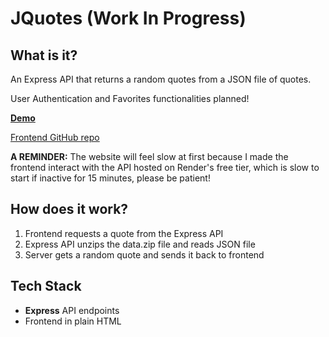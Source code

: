 # JQuotes (Work In Progress)
## What is it?
An Express API that returns a random quotes from a JSON file of quotes.

User Authentication and Favorites functionalities planned!


[**Demo**](https://lostmypillow.github.io/jquotes-web)

[Frontend GitHub repo](https://github.com/lostmypillow/jquotes-web)

**A REMINDER:** The website will feel slow at first because I made the frontend interact with the API hosted on Render's free tier, which is slow to start if inactive for 15 minutes, please be patient!

## How does it work?
1. Frontend requests a quote from the Express API
2. Express API unzips the data.zip file and reads JSON file
3. Server gets a random quote and sends it back to frontend

## Tech Stack
 - **Express** API endpoints
 - Frontend in plain HTML

